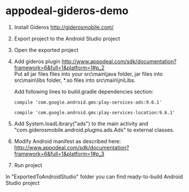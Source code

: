 # appodeal-gideros-demo

1) Install Gideros http://giderosmobile.com/   
2) Export project to the Android Studio project 
3) Open the exported project    
4) Add gideros plugin http://www.appodeal.com/sdk/documentation?framework=6&full=1&platform=1#p_2    
Put all jar files files into your src\main\java folder, jar files into src\main\libs folder, *.so files into src\main\jniLibs.

   Add following lines to build.gradle dependencies section:
   ```
   compile 'com.google.android.gms:play-services-ads:9.6.1'

   compile 'com.google.android.gms:play-services-location:9.6.1'
   ```
5) Add System.loadLibrary("ads") to the main activity and "com.giderosmobile.android.plugins.ads.Ads" to external classes.
6) Modify Android manifest as described here: http://www.appodeal.com/sdk/documentation?framework=6&full=1&platform=1#p_3     
6) Run project   

In "ExportedToAndroidStudio" folder you can find ready-to-build Android Studio project